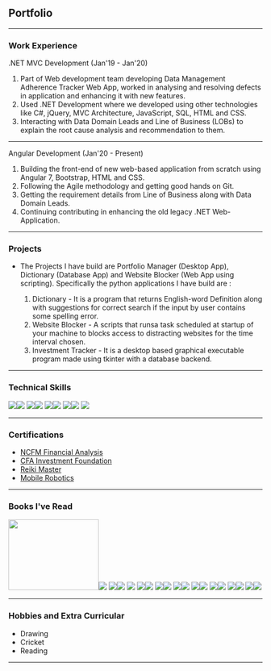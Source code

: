 ## Portfolio

---

### Work Experience 

.NET MVC Development (Jan'19 - Jan'20)
1. Part of Web development team developing Data Management Adherence Tracker Web App, worked in analysing and resolving defects in application and enhancing it with new features.
2. Used .NET Development where we developed using other technologies like C#, jQuery, MVC Architecture, JavaScript, SQL, HTML and CSS.
3. Interacting with Data Domain Leads and Line of Business (LOBs) to explain the root cause analysis and recommendation to them.

---
Angular Development (Jan'20 - Present)
1. Building the front-end of new web-based application from scratch using Angular 7, Bootstrap, HTML and CSS.
2. Following the Agile methodology and getting good hands on Git.
3. Getting the requirement details from Line of Business along with Data Domain Leads.
4. Continuing contributing in enhancing the old legacy .NET Web-Application.

---

### Projects

- The Projects I have build are Portfolio Manager (Desktop App), Dictionary (Database App) and Website Blocker (Web App using scripting). Specifically the python applications I have build are :

	1. Dictionary - It is a program that returns English-word Definition along with suggestions for correct search if the input by user contains some spelling error. 
	2. Website Blocker - A scripts that runsa task scheduled at startup of your machine to blocks access to distracting websites for the time interval chosen.
	3. Investment Tracker - It is a desktop based graphical executable program made using tkinter with a database backend.

---

### Technical Skills

<img src="images/python.png?raw=true"/><img src="images/tkinter.png?raw=true"/>
<img src="images/angular.png?raw=true"/><img src="images/bootstrap.png?raw=true"/>
<img src="images/excel.png?raw=true"/><img src="images/dotnetmvc.png?raw=true"/>
<img src="images/sql.png?raw=true"/><img src="images/htmlcssjs.png?raw=true"/>
<img src="images/photoshop.png?raw=true"/>

---

### Certifications

- [NCFM Financial Analysis](/pdf/ncfm.pdf)
- [CFA Investment Foundation](/pdf/ncfm.pdf)
- [Reiki Master](/pdf/ncfm.pdf)
- [Mobile Robotics](/pdf/ncfm.pdf)

---

### Books I've Read

<img width="179" height="140" src="images/books/richdad.jpg?raw=true"/><img src="images/books/beatmarket.jpg?raw=true"/>
<img src="images/books/godbanker.jpg?raw=true"/><img src="images/books/winfriends.jpg?raw=true"/>
<img src="images/books/thinkngrowrich.jpg?raw=true"/>
<img src="images/books/7habits.jpg?raw=true"/><img src="images/books/alchemist.jpg?raw=true"/>
<img src="images/books/subtleart.jpg?raw=true"/><img src="images/books/outliers.jpg?raw=true"/>
<img src="images/books/chooseyourself.jpg?raw=true"/><img src="images/books/kiterunner.jpg?raw=true"/>
<img src="images/books/manssearch.jpg?raw=true"/><img src="images/books/lostsymbol.jpg?raw=true"/>
<img src="images/books/orientexpress.jpg?raw=true"/><img src="images/books/therewerenone.jpg?raw=true"/>
<img src="images/books/krishnakey.jpg?raw=true"/><img src="images/books/shiva1.jpg?raw=true"/>
<img src="images/books/shiva2.jpg?raw=true"/><img src="images/books/shiva3.jpg?raw=true"/>

---

### Hobbies and Extra Curricular

- Drawing
- Cricket
- Reading

---
